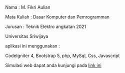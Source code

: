 Nama : M. Fikri Aulian

Mata Kuliah : Dasar Komputer dan Pemrogramman

Jurusan : Teknik Elektro angkatan 2021

Universitas Sriwijaya

aplikasi ini menggunakan :

CodeIgniter 4, Bootstrap 5, php, MySql, Css, Javascript

Simulasi web dapat anda kunjungi pada [link ini](https://kopi-kebun.000webhostapp.com/) 
